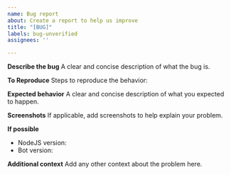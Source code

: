 ```yaml
---
name: Bug report
about: Create a report to help us improve
title: "[BUG]"
labels: bug-unverified
assignees: ''

---
```


**Describe the bug**
A clear and concise description of what the bug is.

**To Reproduce**
Steps to reproduce the behavior:

**Expected behavior**
A clear and concise description of what you expected to happen.

**Screenshots**
If applicable, add screenshots to help explain your problem.

**If possible**
 - NodeJS version:
 - Bot version:

**Additional context**
Add any other context about the problem here.

